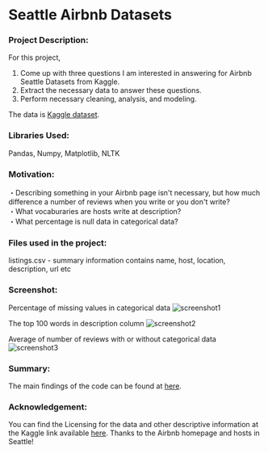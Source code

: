 # Seattle Airbnb Datasets

### Project Description:
For this project, 
1. Come up with three questions I am interested in answering for Airbnb Seattle Datasets from Kaggle.
2. Extract the necessary data to answer these questions.
3. Perform necessary cleaning, analysis, and modeling.

The data is [Kaggle dataset](https://www.kaggle.com/airbnb/seattle/data).

### Libraries Used:
Pandas, Numpy, Matplotlib, NLTK

### Motivation:
・Describing something in your Airbnb page isn't necessary, but how much difference a number of reviews when you write or you don't write?  
・What vocaburaries are hosts write at description?  
・What percentage is null data in categorical data?  

### Files used in the project:
listings.csv - summary information contains name, host, location, description, url etc

### Screenshot:

Percentage of missing values in categorical data
![screenshot1](https://user-images.githubusercontent.com/26545820/74226146-60a4b580-4cff-11ea-90d2-e3a7cdfd1d3e.png)

The top 100 words in description column
![screenshot2](https://user-images.githubusercontent.com/26545820/74226202-7f0ab100-4cff-11ea-94c8-51bef694aaeb.png)

Average of number of reviews with or without categorical data
![screenshot3](https://user-images.githubusercontent.com/26545820/74226225-88941900-4cff-11ea-866e-e1ce3c25cb17.png)

### Summary:
The main findings of the code can be found at [here]().

### Acknowledgement:
You can find the Licensing for the data and other descriptive information at the Kaggle link available [here](https://www.kaggle.com/airbnb/seattle). Thanks to the Airbnb homepage and hosts in Seattle!
